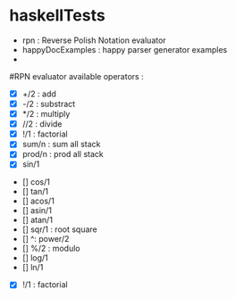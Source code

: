 # haskellTests
 - rpn : Reverse Polish Notation  evaluator
 - happyDocExamples : happy parser generator examples
 -
 
#RPN evaluator
available operators :
- [X] +/2 : add
- [X] -/2 : substract
- [X] */2 : multiply
- [X] //2 : divide
- [X]  !/1 : factorial
- [X] sum/n : sum all stack
- [X] prod/n : prod all stack
- [X] sin/1
- [] cos/1
- [] tan/1
- [] acos/1
- [] asin/1
- [] atan/1
- [] sqr/1 : root square
- [] ^: power/2
- [] %/2 : modulo
- [] log/1
- [] ln/1
- [X] !/1 : factorial
 
